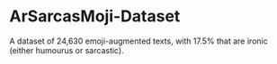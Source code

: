 # ArSarcasMoji-Dataset
A dataset of 24,630 emoji-augmented texts, with 17.5% that are ironic (either humourus or sarcastic).
